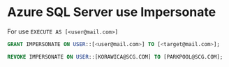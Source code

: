 # Azure SQL Server use Impersonate

For use `EXECUTE AS [<user@mail.com>]`

```sql
GRANT IMPERSONATE ON USER::[<user@mail.com>] TO [<target@mail.com>];
```

```sql
REVOKE IMPERSONATE ON USER::[KORAWICA@SCG.COM] TO [PARKPOOL@SCG.COM];
```
